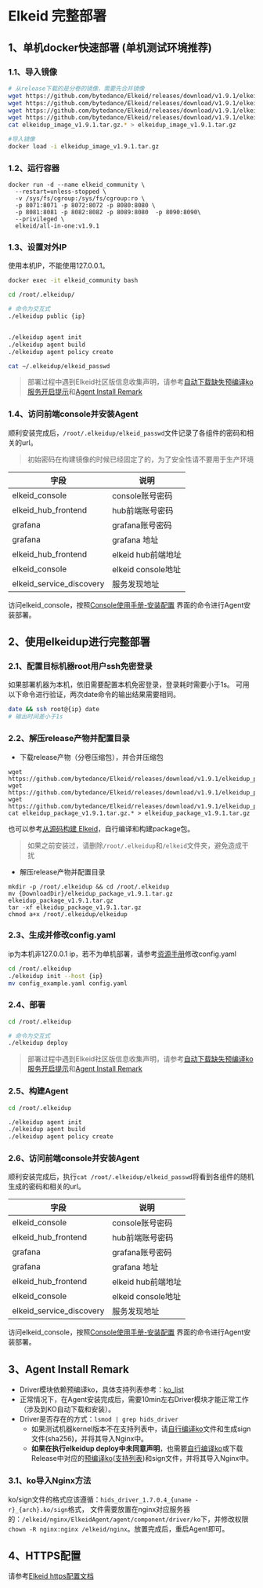 # Elkeid 完整部署

## 1、单机docker快速部署 (单机测试环境推荐)

### 1.1、导入镜像
```bash
# 从release下载的是分卷的镜像，需要先合并镜像
wget https://github.com/bytedance/Elkeid/releases/download/v1.9.1/elkeidup_image_v1.9.1.tar.gz.00
wget https://github.com/bytedance/Elkeid/releases/download/v1.9.1/elkeidup_image_v1.9.1.tar.gz.01
wget https://github.com/bytedance/Elkeid/releases/download/v1.9.1/elkeidup_image_v1.9.1.tar.gz.02
wget https://github.com/bytedance/Elkeid/releases/download/v1.9.1/elkeidup_image_v1.9.1.tar.gz.03
cat elkeidup_image_v1.9.1.tar.gz.* > elkeidup_image_v1.9.1.tar.gz

#导入镜像
docker load -i elkeidup_image_v1.9.1.tar.gz
```

### 1.2、运行容器

```
docker run -d --name elkeid_community \
  --restart=unless-stopped \
  -v /sys/fs/cgroup:/sys/fs/cgroup:ro \
  -p 8071:8071 -p 8072:8072 -p 8080:8080 \
  -p 8081:8081 -p 8082:8082 -p 8089:8080  -p 8090:8090\
  --privileged \
  elkeid/all-in-one:v1.9.1
```

### 1.3、设置对外IP

使用本机IP，不能使用127.0.0.1。

```bash
docker exec -it elkeid_community bash

cd /root/.elkeidup/

# 命令为交互式
./elkeidup public {ip}


./elkeidup agent init
./elkeidup agent build
./elkeidup agent policy create

cat ~/.elkeidup/elkeid_passwd
```

> 部署过程中遇到Elkeid社区版信息收集声明，请参考[自动下载缺失预编译ko服务开启提示](./README-zh_CN.md#自动下载缺失预编译ko服务开启提示)和[Agent Install Remark](#3agent-install-remark)


### 1.4、访问前端console并安装Agent
顺利安装完成后，`/root/.elkeidup/elkeid_passwd`文件记录了各组件的密码和相关的url。
> 初始密码在构建镜像的时候已经固定了的，为了安全性请不要用于生产环境

| 字段                         | 说明               |
| -------------------------- |------------------|
| elkeid_console            | console账号密码      |
| elkeid_hub_frontend        | hub前端账号密码        |
| grafana        | grafana账号密码      |
| grafana      | grafana 地址       |
| elkeid_hub_frontend      | elkeid hub前端地址   |
| elkeid_console      | elkeid console地址 |
| elkeid_service_discovery | 服务发现地址           |

访问elkeid_console，按照[Console使用手册-安装配置](../server/docs/console_tutorial/Elkeid_Console_manual.md#安装配置) 界面的命令进行Agent安装部署。

## 2、使用elkeidup进行完整部署

### 2.1、配置目标机器root用户ssh免密登录

如果部署机器为本机，依旧需要配置本机免密登录，登录耗时需要小于1s。
可用以下命令进行验证，两次date命令的输出结果需要相同。

```bash
date && ssh root@{ip} date
# 输出时间差小于1s
```

### 2.2、解压release产物并配置目录
- 下载release产物（分卷压缩包），并合并压缩包
```
wget https://github.com/bytedance/Elkeid/releases/download/v1.9.1/elkeidup_package_v1.9.1.tar.gz.00
wget https://github.com/bytedance/Elkeid/releases/download/v1.9.1/elkeidup_package_v1.9.1.tar.gz.01
wget https://github.com/bytedance/Elkeid/releases/download/v1.9.1/elkeidup_package_v1.9.1.tar.gz.02
cat elkeidup_package_v1.9.1.tar.gz.* > elkeidup_package_v1.9.1.tar.gz
```
也可以参考[从源码构建 Elkeid](./build_package.md)，自行编译和构建package包。

> 如果之前安装过，请删除`/root/.elkeidup`和`/elkeid`文件夹，避免造成干扰

- 解压release产物并配置目录
```
mkdir -p /root/.elkeidup && cd /root/.elkeidup
mv {DownloadDir}/elkeidup_package_v1.9.1.tar.gz elkeidup_package_v1.9.1.tar.gz
tar -xf elkeidup_package_v1.9.1.tar.gz
chmod a+x /root/.elkeidup/elkeidup
```

### 2.3、生成并修改config.yaml

ip为本机非127.0.0.1 ip，若不为单机部署，请参考[资源手册](./configuration.md#配置文件说明)修改config.yaml

```bash
cd /root/.elkeidup
./elkeidup init --host {ip}
mv config_example.yaml config.yaml
```

### 2.4、部署

```bash
cd /root/.elkeidup

# 命令为交互式
./elkeidup deploy
```

> 部署过程中遇到Elkeid社区版信息收集声明，请参考[自动下载缺失预编译ko服务开启提示](./README-zh_CN.md#自动下载缺失预编译ko服务开启提示)和[Agent Install Remark](#3agent-install-remark)

### 2.5、构建Agent

```bash
cd /root/.elkeidup

./elkeidup agent init
./elkeidup agent build
./elkeidup agent policy create
```

### 2.6、访问前端console并安装Agent
顺利安装完成后，执行`cat /root/.elkeidup/elkeid_passwd`将看到各组件的随机生成的密码和相关的url。

| 字段                         | 说明               |
| -------------------------- |------------------|
| elkeid_console            | console账号密码      |
| elkeid_hub_frontend        | hub前端账号密码        |
| grafana        | grafana账号密码      |
| grafana      | grafana 地址       |
| elkeid_hub_frontend      | elkeid hub前端地址   |
| elkeid_console      | elkeid console地址 |
| elkeid_service_discovery | 服务发现地址           |

访问elkeid_console，按照[Console使用手册-安装配置](../server/docs/console_tutorial/Elkeid_Console_manual.md#安装配置) 界面的命令进行Agent安装部署。


## 3、Agent Install Remark

- Driver模块依赖预编译ko，具体支持列表参考：[ko_list](https://github.com/bytedance/Elkeid/blob/main/driver/ko_list.md)
- 正常情况下，在Agent安装完成后，需要10min左右Driver模块才能正常工作（涉及到KO自动下载和安装）。
- Driver是否存在的方式：`lsmod | grep hids_driver`
    - 如果测试机器kernel版本不在支持列表中，请[自行编译ko](https://github.com/bytedance/Elkeid/blob/main/driver/README-zh_CN.md)文件和生成sign文件(sha256)，并将其导入Nginx中。
    - **如果在执行elkeidup deploy中未同意声明**，也需要[自行编译ko](https://github.com/bytedance/Elkeid/blob/main/driver/README-zh_CN.md)或下载Release中对应的[预编译ko](https://github.com/bytedance/Elkeid/releases/download/v1.9.1/ko_1.7.0.9.tar.xz)([支持列表](https://github.com/bytedance/Elkeid/blob/main/driver/ko_list.md))和sign文件，并将其导入Nginx中。

### 3.1、ko导入Nginx方法
ko/sign文件的格式应该遵循：`hids_driver_1.7.0.4_{uname -r}_{arch}.ko/sign`格式， 文件需要放置在nginx对应服务器的：`/elkeid/nginx/ElkeidAgent/agent/component/driver/ko`下，并修改权限`chown -R nginx:nginx /elkeid/nginx`。放置完成后，重启Agent即可。

## 4、HTTPS配置
请参考[Elkeid https配置文档](./https_config/https.md)